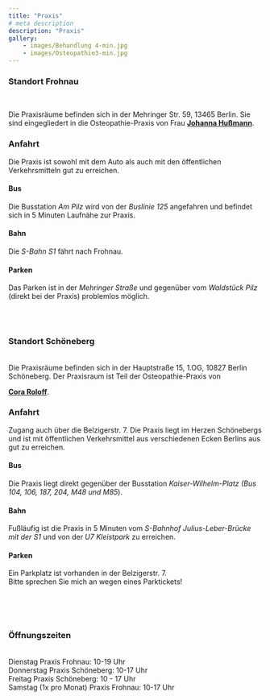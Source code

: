 ```yaml
---
title: "Praxis"
# meta description
description: "Praxis"
gallery: 
    - images/Behandlung 4-min.jpg
    - images/Osteopathie3-min.jpg
---
```


### Standort Frohnau
<br>

Die Praxisräume befinden sich in der Mehringer Str. 59, 13465 Berlin. Sie sind eingegliedert in die Osteopathie-Praxis von Frau **[Johanna Hußmann](https://johanna-hussmann.de "Osteopathie Johanna Hußmann")**. 

### Anfahrt  
 

Die Praxis ist sowohl mit dem Auto als auch mit den öffentlichen Verkehrsmitteln gut zu erreichen.  

#### Bus  
Die Busstation *Am Pilz* wird von der *Buslinie 125* angefahren und befindet sich in 5 Minuten Laufnähe zur Praxis.  

#### Bahn  
Die *S-Bahn S1* fährt nach Frohnau.  

#### Parken  
Das Parken ist in der *Mehringer Straße* und gegenüber vom *Waldstück Pilz* (direkt bei der Praxis) problemlos möglich.

<br>
<br>


### Standort Schöneberg
<br>
Die Praxisräume befinden sich in der Hauptstraße 15, 1.OG, 10827 Berlin Schöneberg. Der Praxisraum ist Teil der Osteopathie-Praxis von

**[Cora Roloff](https://coraroloff-osteopathie.de "Cora Roloff Osteopathie")**.

### Anfahrt
Zugang auch über die Belzigerstr. 7. 
Die Praxis liegt im Herzen Schönebergs und ist mit öffentlichen Verkehrsmittel aus verschiedenen Ecken Berlins aus gut zu erreichen.

#### Bus
Die Praxis liegt direkt gegenüber der Busstation *Kaiser-Wilhelm-Platz (Bus 104, 106, 187, 204, M48 und M85*).

#### Bahn
Fußläufig ist die Praxis in 5 Minuten vom *S-Bahnhof Julius-Leber-Brücke mit der S1* und von der *U7 Kleistpark* zu erreichen.


#### Parken  
Ein Parkplatz ist vorhanden in der Belzigerstr. 7. <br> 
Bitte sprechen Sie mich an wegen eines Parktickets!

<br>
<br>
<br>

### Öffnungszeiten
<br>
Dienstag Praxis Frohnau: 10-19 Uhr<br>
Donnerstag Praxis Schöneberg: 10-17 Uhr <br>
Freitag Praxis Schöneberg: 10 - 17 Uhr <br>
Samstag (1x pro Monat) Praxis Frohnau: 10-17 Uhr



